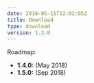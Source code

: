 ```yaml
---
date: 2018-05-15T12:02:05Z
title: Download
type: download
version: 1.3.0
---
```


Roadmap:

* __1.4.0:__ (May 2018)
* __1.5.0:__ (Sep 2018)
